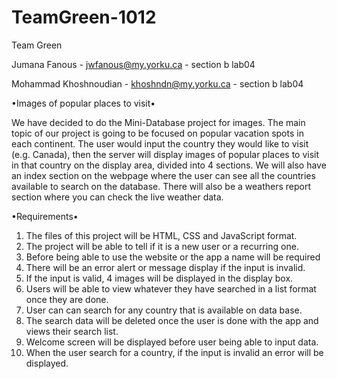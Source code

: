 # TeamGreen-1012
Team Green


Jumana Fanous - jwfanous@my.yorku.ca - section b lab04

Mohammad Khoshnoudian - khoshndn@my.yorku.ca - section b lab04


•Images of popular places to visit•


We have decided to do the Mini-Database project for images. The main topic of our project is going to be focused on popular vacation spots in each continent. The user would input the country they would like to visit (e.g. Canada), then the server will display images of popular places to visit in that country on the display area, divided into 4 sections. We will also have an index section on the webpage where the user can see all the countries available to search on the database. There will also be a weathers report section where you can check the live weather data.


•Requirements•

1.	The files of this project will be HTML, CSS and JavaScript format.
2.	The project will be able to tell if it is a new user or a recurring one.
3.	Before being able to use the website or the app a name will be required
4.	There will be an error alert or message display if the input is invalid.
5.	If the input is valid, 4 images will be displayed in the display box.
6.	Users will be able to view whatever they have searched in a list format once they are done.
7.	User can can search for any country that is available on data base.
8.	The search data will be deleted once the user is done with the app and views their search list.
9.	Welcome screen will be displayed before user being able to input data.
10.	When the user search for a country, if the input is invalid an error will be displayed.

